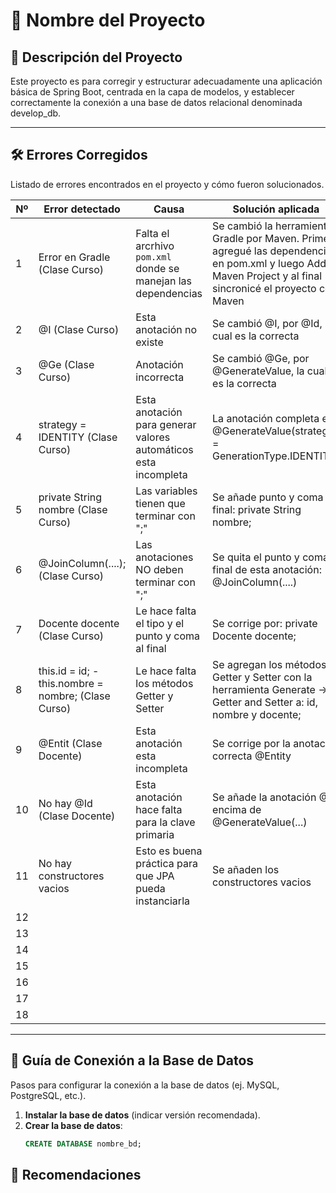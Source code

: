 # 📌 Nombre del Proyecto

## 📝 Descripción del Proyecto
Este proyecto es para corregir y estructurar adecuadamente
una aplicación básica de Spring Boot, centrada en la capa de modelos, y establecer
correctamente la conexión a una base de datos relacional denominada develop_db.

---

## 🛠️ Errores Corregidos
Listado de errores encontrados en el proyecto y cómo fueron solucionados.

| Nº | Error detectado                                     | Causa                                                           | Solución aplicada                                                                                                                                               |
|----|-----------------------------------------------------|-----------------------------------------------------------------|-----------------------------------------------------------------------------------------------------------------------------------------------------------------|
| 1  | Error en Gradle (Clase Curso)                       | Falta el arcrhivo `pom.xml` donde se manejan las dependencias   | Se cambió la herramienta Gradle por Maven. Primero agregué las dependencias en pom.xml y luego Add as Maven Project y al final sincronicé el proyecto con Maven |
| 2  | @I (Clase Curso)                                    | Esta anotación no existe                                        | Se cambió @I, por @Id, la cual es la correcta                                                                                                                   |
| 3  | @Ge (Clase Curso)                                   | Anotación incorrecta                                            | Se cambió @Ge, por @GenerateValue, la cual es la correcta                                                                                                       |
| 4  | strategy = IDENTITY (Clase Curso)                   | Esta anotación para generar valores automáticos esta incompleta | La anotación completa es @GenerateValue(strategy = GenerationType.IDENTITY)                                                                                     |
| 5  | private String nombre (Clase Curso)                 | Las variables tienen que terminar con ";"                       | Se añade punto y coma al final: private String nombre;                                                                                                          |
| 6  | @JoinColumn(....); (Clase Curso)                    | Las anotaciones NO deben terminar con ";"                       | Se quita el punto y coma al final de esta anotación: @JoinColumn(....)                                                                                          |
| 7  | Docente docente (Clase Curso)                       | Le hace falta el tipo y el punto y coma al final                | Se corrige por: private Docente docente;                                                                                                                        |
| 8  | this.id = id; - this.nombre = nombre; (Clase Curso) | Le hace falta los métodos Getter y Setter                       | Se agregan los métodos Getter y Setter con la herramienta Generate -> Getter and Setter a: id, nombre y docente;                                                |
| 9  | @Entit (Clase Docente)                              | Esta anotación esta incompleta                                  | Se corrige por la anotación correcta @Entity                                                                                                                    |
| 10 | No hay @Id (Clase Docente)                          | Esta anotación hace falta para la clave primaria                | Se añade la anotación @Id encima de @GenerateValue(...)                                                                                                         |
| 11 | No hay constructores vacios                         | Esto es buena práctica para que JPA pueda instanciarla          | Se añaden los constructores vacios                                                                                                                              |
| 12 |                                                     |                                                                 |                                                                                                                                                                 |
| 13 |                                                     |                                                                 |                                                                                                                                                                 |
| 14 |                                                     |                                                                 |                                                                                                                                                                 |
| 15 |                                                     |                                                                 |                                                                                                                                                                 |
| 16 |                                                     |                                                                 |                                                                                                                                                                 |
| 17 |                                                     |                                                                 |                                                                                                                                                                 |
| 18 |                                                     |                                                                 |                                                                                                                                                                 |



---

## 🔌 Guía de Conexión a la Base de Datos
Pasos para configurar la conexión a la base de datos (ej. MySQL, PostgreSQL, etc.).

1. **Instalar la base de datos** (indicar versión recomendada).
2. **Crear la base de datos**:
   ```sql
   CREATE DATABASE nombre_bd;


## 📝 Recomendaciones 